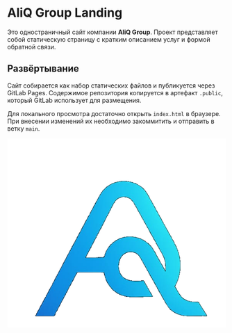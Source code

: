 # AliQ Group Landing

Это одностраничный сайт компании **AliQ Group**. Проект представляет собой статическую страницу с кратким описанием услуг и формой обратной связи.

## Развёртывание

Сайт собирается как набор статических файлов и публикуется через GitLab Pages. Содержимое репозитория копируется в артефакт `.public`, который GitLab использует для размещения.

Для локального просмотра достаточно открыть `index.html` в браузере. При внесении изменений их необходимо закоммитить и отправить в ветку `main`.

![](logo.png)

